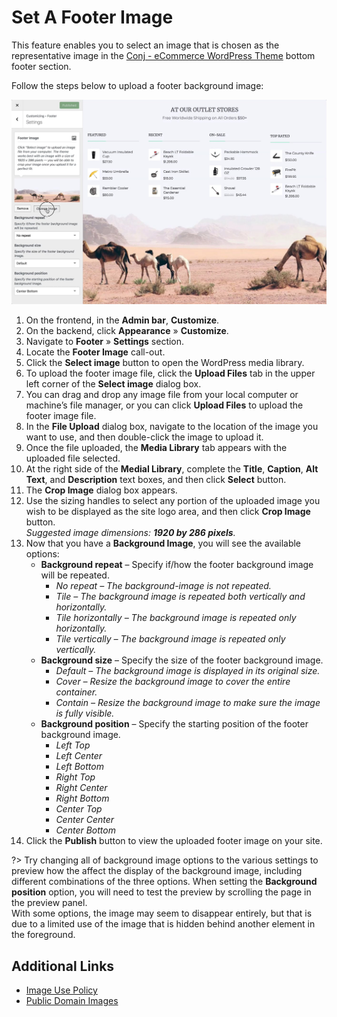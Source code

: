 # Set A Footer Image

This feature enables you to select an image that is chosen as the representative image in the [Conj - eCommerce WordPress Theme](https://themeforest.net/item/conj-ecommerce-wordpress-theme/21935639?ref=mypreview) bottom footer section.

Follow the steps below to upload a footer background image:

![Set A Footer Image](img/set-footer-image.jpg)

1. On the frontend, in the **Admin bar**, **Customize**.
2. On the backend, click **Appearance** » **Customize**.
3. Navigate to **Footer** » **Settings** section.
4. Locate the **Footer Image** call-out.
5. Click the **Select image** button to open the WordPress media library.
6. To upload the footer image file, click the **Upload Files** tab in the upper left corner of the **Select image** dialog box.
7. You can drag and drop any image file from your local computer or machine’s file manager, or you can click **Upload Files** to upload the footer image file.
8. In the **File Upload** dialog box, navigate to the location of the image you want to use, and then double-click the image to upload it.
9. Once the file uploaded, the **Media Library** tab appears with the uploaded file selected.
10. At the right side of the **Medial Library**, complete the **Title**, **Caption**, **Alt Text**, and **Description** text boxes, and then click **Select** button.
11. The **Crop Image** dialog box appears.
12. Use the sizing handles to select any portion of the uploaded image you wish to be displayed as the site logo area, and then click **Crop Image** button.<br/>*Suggested image dimensions: **1920 by 286 pixels**.*
13. Now that you have a **Background Image**, you will see the available options:
    * **Background repeat** – Specify if/how the footer background image will be repeated.
      * *No repeat – The background-image is not repeated.*
      * *Tile – The background image is repeated both vertically and horizontally.*
      * *Tile horizontally – The background image is repeated only horizontally.*
      * *Tile vertically – The background image is repeated only vertically.*
    * **Background size** – Specify the size of the footer background image.
      * *Default – The background image is displayed in its original size.*
      * *Cover – Resize the background image to cover the entire container.*
      * *Contain – Resize the background image to make sure the image is fully visible.*
    * **Background position** – Specify the starting position of the footer background image.
      * *Left Top*
      * *Left Center*
      * *Left Bottom*
      * *Right Top*
      * *Right Center*
      * *Right Bottom*
      * *Center Top*
      * *Center Center*
      * *Center Bottom*
14. Click the **Publish** button to view the uploaded footer image on your site.

?> Try changing all of background image options to the various settings to preview how the affect the display of the background image, including different combinations of the three options. When setting the **Background position** option, you will need to test the preview by scrolling the page in the preview panel.<br/>With some options, the image may seem to disappear entirely, but that is due to a limited use of the image that is hidden behind another element in the foreground.

## Additional Links

* [Image Use Policy](https://en.wikipedia.org/wiki/Wikipedia:Image_use_policy)
* [Public Domain Images](https://en.wikipedia.org/wiki/Wikipedia:Public_domain_image_resources)
